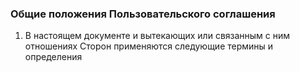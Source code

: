 ###  Общие положения Пользовательского соглашения

1. В настоящем документе и вытекающих или связанным с ним отношениях Сторон применяются следующие термины и определения
